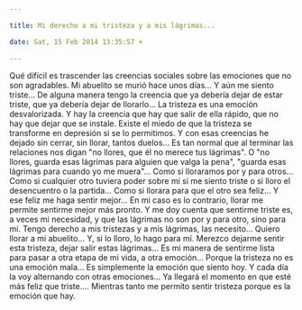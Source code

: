 ```yaml
---

title: Mi derecho a mi tristeza y a mis lágrimas...

date: Sat, 15 Feb 2014 13:35:57 +
 
---
```

Qué difícil es trascender las creencias sociales sobre las emociones que no son agradables. 
Mi abuelito se murió hace unos días... Y aún me siento triste... De alguna manera tengo la creencia que ya debería dejar de estar triste, que ya debería dejar de llorarlo... 
La tristeza es una emoción desvalorizada. Y hay la creencia que hay que salir de ella rápido, que no hay que dejar que se instale. Existe el miedo de que la tristeza se transforme en depresión si se lo permitimos. 
Y con esas creencias he dejado sin cerrar, sin llorar, tantos duelos... Es tan normal que al terminar las relaciones nos digan "no llores, que él no merece tus lágrimas". O "no llores, guarda esas lágrimas para alguien que valga la pena", "guarda esas lágrimas para cuando yo me muera"... Como si lloraramos por y para otros... Como si cualquier otro tuviera poder sobre mí si me siento triste o si lloro el desencuentro o la partida... Como si llorara para que el otro sea feliz... Y ese feliz me haga sentir mejor... En mi caso es lo contrario, llorar me permite sentirme mejor más pronto. 
Y me doy cuenta que sentirme triste es, a veces mi necesidad, y que las lágrimas no son por y para otro, sino para mí. Tengo derecho a mis tristezas y a mis lágrimas, las necesito... Quiero llorar a mi abuelito... Y, si lo lloro, lo hago para mí. Merezco dejarme sentir esta tristeza, dejar salir estas lágrimas... Es mi manera de sentirme lista para pasar a otra etapa de mi vida, a otra emoción... Porque la tristeza no es una emoción mala... Es simplemente la emoción que siento hoy. Y cada día la voy alternando con otras emociones... Ya llegará el momento en que esté más feliz que triste.... Mientras tanto me permito sentir tristeza porque es la emoción que hay.


